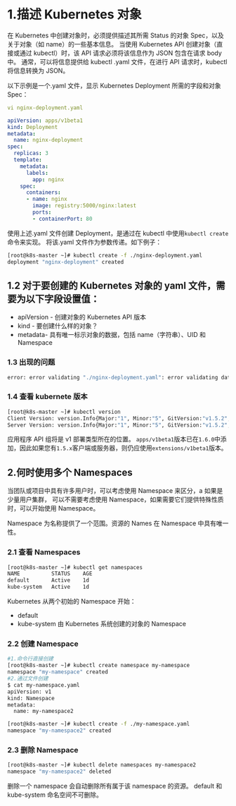 # 1.描述 Kubernetes 对象

在 Kubernetes 中创建对象时，必须提供描述其所需 Status 的对象 Spec，以及关于对象（如 name）的一些基本信息。
当使用 Kubernetes API 创建对象（直接或通过 kubectl）时，该 API 请求必须将该信息作为 JSON 包含在请求 body 中。
通常，可以将信息提供给 kubectl .yaml 文件，在进行 API 请求时，kubectl 将信息转换为 JSON。

以下示例是一个.yaml 文件，显示 Kubernetes Deployment 所需的字段和对象 Spec：

```yaml
vi nginx-deployment.yaml

apiVersion: apps/v1beta1
kind: Deployment
metadata:
  name: nginx-deployment
spec:
  replicas: 3
  template:
    metadata:
      labels:
        app: nginx
    spec:
      containers:
      - name: nginx
        image: registry:5000/nginx:latest
        ports:
        - containerPort: 80
```

使用上述.yaml 文件创建 Deployment，是通过在 kubectl 中使用`kubectl create`命令来实现。
将该.yaml 文件作为参数传递。如下例子：

```bash
[root@k8s-master ~]# kubectl create -f ./nginx-deployment.yaml
deployment "nginx-deployment" created
```

## 1.2 对于要创建的 Kubernetes 对象的 yaml 文件，需要为以下字段设置值：

- apiVersion - 创建对象的 Kubernetes API 版本
- kind - 要创建什么样的对象？
- metadata- 具有唯一标示对象的数据，包括 name（字符串）、UID 和 Namespace

### 1.3 出现的问题

```bash
error: error validating "./nginx-deployment.yaml": error validating data: couldn't find type: v1beta1.Deployment;
```

### 1.4 查看 kubernete 版本

```bash
[root@k8s-master ~]# kubectl version
Client Version: version.Info{Major:"1", Minor:"5", GitVersion:"v1.5.2", GitCommit:"269f928217957e7126dc87e6adfa82242bfe5b1e", GitTreeState:"clean", BuildDate:"2017-07-03T15:31:10Z", GoVersion:"go1.7.4", Compiler:"gc", Platform:"linux/amd64"}
Server Version: version.Info{Major:"1", Minor:"5", GitVersion:"v1.5.2", GitCommit:"269f928217957e7126dc87e6adfa82242bfe5b1e", GitTreeState:"clean", BuildDate:"2017-07-03T15:31:10Z", GoVersion:"go1.7.4", Compiler:"gc", Platform:"linux/amd64"}
```

应用程序 API 组将是 v1 部署类型所在的位置。
`apps/v1beta1`版本已在`1.6.0`中添加，因此如果您有`1.5.x`客户端或服务器，则仍应使用`extensions/v1beta1`版本。

## 2.何时使用多个 Namespaces

当团队或项目中具有许多用户时，可以考虑使用 Namespace 来区分，a 如果是少量用户集群，
可以不需要考虑使用 Namespace，如果需要它们提供特殊性质时，可以开始使用 Namespace。

Namespace 为名称提供了一个范围。资源的 Names 在 Namespace 中具有唯一性。

### 2.1 查看 Namespaces

```bash
[root@k8s-master ~]# kubectl get namespaces
NAME          STATUS    AGE
default       Active    1d
kube-system   Active    1d
```

Kubernetes 从两个初始的 Namespace 开始：

- default
- kube-system 由 Kubernetes 系统创建的对象的 Namespace

### 2.2 创建 Namespace

```bash
#1.命令行直接创建
[root@k8s-master ~]# kubectl create namespace my-namespace
namespace "my-namespace" created
#2.通过文件创建
$ cat my-namespace.yaml
apiVersion: v1
kind: Namespace
metadata:
  name: my-namespace2

[root@k8s-master ~]# kubectl create -f ./my-namespace.yaml
namespace "my-namespace2" created
```

### 2.3 删除 Namespace

```bash
[root@k8s-master ~]# kubectl delete namespaces my-namespace2
namespace "my-namespace2" deleted
```

删除一个 namespace 会自动删除所有属于该 namespace 的资源。
default 和 kube-system 命名空间不可删除。
